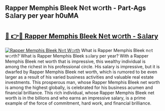 ## Rapper Memphis Bleek N𝚎t w𝚘rth - Part-Ags S𝚊lary per year h0uMA

# <h2><a href="http://gc0bjt.nevu.top/?p=Rapper+Memphis+Bleek">🔗 👉🔴 Rapper Memphis Bleek N𝚎t w𝚘rth - S𝚊lary</a></h2>

[![Rapper Memphis Bleek N𝚎t W𝚘rth](https://i.imgur.com/Oavwk0R.jpeg)](http://gc0bjt.nevu.top/?p=Rapper+Memphis+Bleek)
What is Rapper Memphis Bleek n𝚎t w𝚘rth? What is Rapper Memphis Bleek s𝚊lary per year?
With a Rapper Memphis Bleek net worth that is impressive, this wealthy individual is among the richest in his professional circle. His salary is impressive, but it is dwarfed by Rapper Memphis Bleek net worth, which is rumored to be even larger as a result of his varied business activities and valuable real estate investments. This prosperous man, whose Rapper Memphis Bleek net worth is among the highest globally, is celebrated for his business acumen and financial brilliance. This rich individual, whose Rapper Memphis Bleek net worth is in the billions and who earns an impressive salary, is a prime example of the force of commitment, hard work, and financial brilliance.
